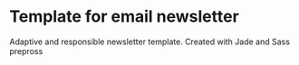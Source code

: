 # Template for email newsletter
Adaptive and responsible newsletter template. Created with Jade and Sass prepross
